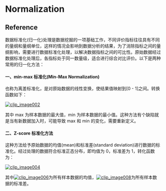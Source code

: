 # Normalization

## Reference

数据标准化(归一化)处理是数据挖掘的一项基础工作，不同评价指标往往具有不同的量纲和量纲单位，这样的情况会影响到数据分析的结果，为了消除指标之间的量纲影响，需要进行数据标准化处理，以解决数据指标之间的可比性。原始数据经过数据标准化处理后，各指标处于同一数量级，适合进行综合对比评价。以下是两种常用的归一化方法：

#### 一、min-max 标准化(Min-Max Normalization)

也称为离差标准化，是对原始数据的线性变换，使结果值映射到[0 - 1]之间。转换函数如下：

[![clip_image002](http://images.cnitblog.com/blog/407700/201307/31105200-fa4ecf7c8f7f4960a1cc47c349979c45.gif)](http://images.cnitblog.com/blog/407700/201307/31105200-6bd5002661114e40ba1ee5d7d3377015.gif)

其中 max 为样本数据的最大值，min 为样本数据的最小值。这种方法有个缺陷就是当有新数据加入时，可能导致 max 和 min 的变化，需要重新定义。

#### 二、Z-score 标准化方法

这种方法给予原始数据的均值(mean)和标准差(standard deviation)进行数据的标准化。经过处理的数据符合标准正态分布，即均值为 0，标准差为 1，转化函数为：

[![clip_image004](http://images.cnitblog.com/blog/407700/201307/31105201-fa88e179a3ed46e99372f1804a914c4f.gif)](http://images.cnitblog.com/blog/407700/201307/31105201-a6fe07c7a6764af0ac554988a3468917.gif)

其中[![clip_image006](http://images.cnitblog.com/blog/407700/201307/31105201-d56ab5212c974bc7816b147c6051f54f.gif)](http://images.cnitblog.com/blog/407700/201307/31105201-9d0fa14ece1946f38e3888c5549eb5d9.gif)为所有样本数据的均值，[![clip_image008](http://images.cnitblog.com/blog/407700/201307/31105202-56805481fe2f4c10804c5c5d83be27b1.gif)](http://images.cnitblog.com/blog/407700/201307/31105202-75fa8d217dcb462d81166b034ba7b400.gif)为所有样本数据的标准差。
